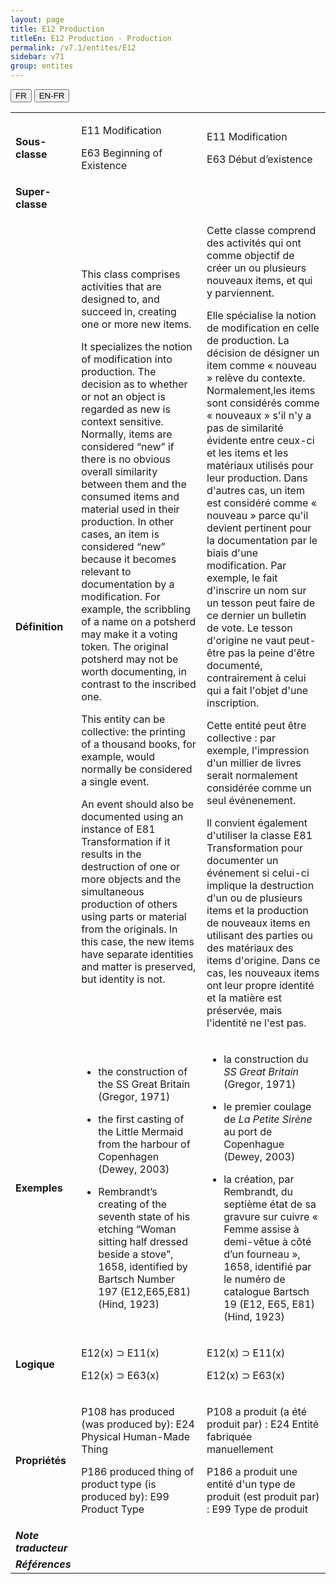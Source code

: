 ```yaml
---
layout: page
title: E12 Production
titleEn: E12 Production - Production
permalink: /v7.1/entites/E12
sidebar: v71
group: entites
---
```


<div class="lang-buttons">
  <button id="fr" class="activate">FR</button>
  <button id="en-fr">EN-FR</button>
</div>

<table>
<tbody>
<tr class="odd">
<td><strong>Sous-classe</strong></td>
<td class="en"><p>E11 Modification</p>
<p>E63 Beginning of Existence</p></td>
<td><p>E11 Modification</p>
<p>E63 Début d’existence</p></td>
</tr>
<tr class="even">
<td><strong>Super-classe</strong></td>
<td class="en"></td>
<td></td>
</tr>
<tr class="odd">
<td><strong>Définition</strong></td>
<td class="en"><p>This class comprises activities that are designed to, and succeed in, creating one or more new items.</p>
<p>It specializes the notion of modification into production. The decision as to whether or not an object is regarded as new is context sensitive. Normally, items are considered “new” if there is no obvious overall similarity between them and the consumed items and material used in their production. In other cases, an item is considered “new” because it becomes relevant to documentation by a modification. For example, the scribbling of a name on a potsherd may make it a voting token. The original potsherd may not be worth documenting, in contrast to the inscribed one.</p>
<p>This entity can be collective: the printing of a thousand books, for example, would normally be considered a single event.</p>
<p>An event should also be documented using an instance of E81 Transformation if it results in the destruction of one or more objects and the simultaneous production of others using parts or material from the originals. In this case, the new items have separate identities and matter is preserved, but identity is not.</p></td>
<td><p>Cette classe comprend des activités qui ont comme objectif de créer un ou plusieurs nouveaux items, et qui y parviennent.</p>
<p>Elle spécialise la notion de modification en celle de production. La décision de désigner un item comme « nouveau » relève du contexte. Normalement,les items sont considérés comme « nouveaux » s'il n'y a pas de similarité évidente entre ceux-ci et les items et les matériaux utilisés pour leur production. Dans d'autres cas, un item est considéré comme « nouveau » parce qu'il devient pertinent pour la documentation par le biais d'une modification. Par exemple, le fait d'inscrire un nom sur un tesson peut faire de ce dernier un bulletin de vote. Le tesson d'origine ne vaut peut-être pas la peine d'être documenté, contrairement à celui qui a fait l'objet d'une inscription.</p>
<p>Cette entité peut être collective : par exemple, l'impression d'un millier de livres serait normalement considérée comme un seul événenement.</p>
<p>Il convient également d'utiliser la classe E81 Transformation pour documenter un événement si celui-ci implique la destruction d'un ou de plusieurs items et la production de nouveaux items en utilisant des parties ou des matériaux des items d'origine. Dans ce cas, les nouveaux items ont leur propre identité et la matière est préservée, mais l'identité ne l'est pas.</p></td>
</tr>
<tr class="even">
<td><strong>Exemples</strong></td>
<td class="en"><ul>
<li><p>the construction of the SS Great Britain (Gregor, 1971)</p></li>
<li><p>the first casting of the Little Mermaid from the harbour of Copenhagen (Dewey, 2003)</p></li>
<li><p>Rembrandt’s creating of the seventh state of his etching “Woman sitting half dressed beside a stove”, 1658, identified by Bartsch Number 197 (E12,E65,E81) (Hind, 1923)</p></li>
</ul></td>
<td><ul>
<li><p>la construction du <em>SS Great Britain</em> (Gregor, 1971)</p></li>
<li><p>le premier coulage de <em>La Petite Sirène</em> au port de Copenhague (Dewey, 2003)</p></li>
<li><p>la création, par Rembrandt, du septième état de sa gravure sur cuivre « Femme assise à demi-vêtue à côté d’un fourneau », 1658, identifié par le numéro de catalogue Bartsch 19 (E12, E65, E81) (Hind, 1923)</p></li>
</ul></td>
</tr>
<tr class="odd">
<td><strong>Logique</strong></td>
<td class="en"><p>E12(x) ⊃ E11(x)</p>
<p>E12(x) ⊃ E63(x)</p></td>
<td><p>E12(x) ⊃ E11(x)</p>
<p>E12(x) ⊃ E63(x)</p></td>
</tr>
<tr class="even">
<td><strong>Propriétés</strong></td>
<td class="en"><p>P108 has produced (was produced by): E24 Physical Human-Made Thing</p>
<p>P186 produced thing of product type (is produced by): E99 Product Type</p></td>
<td><p>P108 a produit (a été produit par) : E24 Entité fabriquée manuellement</p>
<p>P186 a produit une entité d'un type de produit (est produit par) : E99 Type de produit</p></td>
</tr>
<tr class="odd">
<td><strong><em>Note traducteur</em></strong></td>
<td colspan="2"></td>

</tr>
<tr class="even">
<td><strong><em>Références</em></strong></td>
<td colspan="2"></td>

</tr>
</tbody>
</table>


